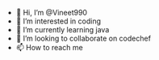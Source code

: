 - 👋 Hi, I’m @Vineet990
- 👀 I’m interested in coding
- 🌱 I’m currently learning java
- 💞️ I’m looking to collaborate on codechef
- 📫 How to reach me 

<!---
Vineet990/Vineet990 is a ✨ special ✨ repository because its `README.md` (this file) appears on your GitHub profile.
You can click the Preview link to take a look at your changes.
--->
